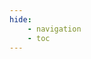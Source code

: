 ```yaml
---
hide:
    - navigation
    - toc
---
```


<!-- # Here's a list of some interesting projects that I have worked on

#### <a href="https://github.com/trevor-james-nangosha/sqlite_driver">sqlite_driver</a>
Technologies: sqlite, python

Build a python library that can be used to talk to the sqlite embedded database system. Specification was got from the PEP 249. It allows for features like transaction management, concurrency control etc.

#### <a href="https://github.com/trevor-james-nangosha/vault">Vault</a>
Technologies: Kotlin, Android, Azure Functions, Azure Storage, Auth etc.

Vault is my personal cloud backup mobile app that I use on a daily. Think of it like Google Drive or OneDrive. It has all features ranging from multi-device access, sharing, archiving files etc. Feel free to check it out.

#### <a href="https://github.com/trevor-james-nangosha/Jott">Jottt</a>
Technologies: React, Electron, SQLite, Google Cloud Platform (GCP), REST, Express, Github Actions, TDD

Independently conceptualized, designed, and developed a diary desktop application using React and Electron. used SQLite to enable efficient data management, granting users the ability to seamlessly record and access their diary entries offline. Developed automated tests, ensuring the application's stability and flawless performance. Successful integration of a robust cloud synchronization feature, powered by Google Cloud Platform (GCP). This feature allows users to securely back up their diary entries to the cloud, allowing convenient access across multiple devices. 

#### <a href="https://github.com/trevor-james-nangosha/SmartHome">SmartHome</a>
**Technologies**: Kotlin, SQL Database, Jetpack Compose
Developed an advanced SmartHome Android app, with a team using Kotlin, with seamless integration of an SQL database for data storage and state management. Contributed to bug fixing efforts and collaborated effectively with team members to ensure a smooth development process. Successfully optimized the app's size, enhancing performance and user experience.

#### <a href="https://github.com/trevor-james-nangosha/Vehicle-Parking-Management-System">Vehicle Parking Management System</a>
Technologies: Laravel, PHP, HTML, CSS, MySQL, Github Actions

Contributed to the development of a class project—a Vehicle Parking Management System. Utilized Laravel, PHP, HTML, CSS, and MySQL to create an intuitive web application for parking owners. This app allows users to manage the cars in their space, billing, print parking histories etc. Responsibilities included database design, feature development, bug fixing, and testing. Delivered a practical and functional solution, showcasing strong teamwork and technical skills.
 -->
